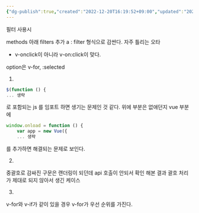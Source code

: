 ```yaml
---
{"dg-publish":true,"created":"2022-12-20T16:19:52+09:00","updated":"2022-12-26T22:02:04+09:00","permalink":"/4_IT/청킹노트/Vue/","dgPassFrontmatter":true,"noteIcon":""}
---
```


필터 사용시


methods 아래 filters 추가 a : filter 형식으로 감싼다.
자주 틀리는 오타
- v-onclick이 아니라 v-on:click이 맞다.

option은 v-for, :selected

1.
```javascript
$(function () {
... 생략
```
로 포함되는 js 를  임포트 하면 생기는 문제인 것 같다.
위에 부분은 없애던지 vue 부분에 
```javascript
window.onload = function () {  
    var app = new Vue({
    ... 생략
```
를 추가하면 해결되는 문제로 보인다.

2.
중괄호로 감싸진 구문은 랜더링이 되던데 api 호출이 안되서 확인 해본 결과 괄호 처리가 제대로 되지 않아서 생긴 케이스

3.
v-for와  v-if가 같이 있을 경우 v-for가 우선 순위를 가진다. 